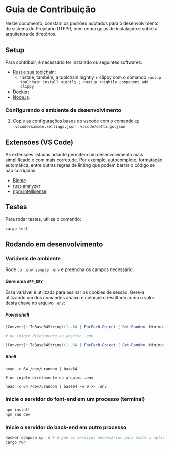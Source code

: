 # Guia de Contribuição
Neste documento, constam os padrões adotados para o desenvolvimento do sistema do
Projetário UTFPR, bem como guias de instalação e sobre a arquitetura de diretórios.

## Setup
Para contribuir, é necessário ter instalado os seguintes softwares:
- [Rust e sua toolchain](https://www.rust-lang.org/pt-BR/tools/install);
    - Instale, também, a toolchain nightly + clippy com o comando `rustup toolchain install nightly ; rustup +nightly component add clippy`
- [Docker](https://www.docker.com/);
- [Node.js](https://nodejs.org/en).

### Configurando o ambiente de desenvolvimento
1. Copie as configurações bases do vscode com o comando `cp .vscode/sample.settings.json .vscode/settings.json`.

## Extensões (VS Code)
As extensões listadas adiante permitem um desenvolvimento mais simplificado e com mais corretude.
Por exemplo, autocomplete, formatação automática, entre outras regras de linting que podem barrar o
código se não corrigidas.

- [Biome](https://marketplace.visualstudio.com/items?itemName=biomejs.biome)
- [rust-analyzer](https://marketplace.visualstudio.com/items?itemName=rust-lang.rust-analyzer)
- [npm intellisense](https://marketplace.visualstudio.com/items?itemName=christian-kohler.npm-intellisense)

## Testes
Para rodar testes, utilize o comando:
```bash
cargo test
```

## Rodando em desenvolvimento
### Variáveis de ambiente
Rode `cp .env.sample .env` e preencha os campos necessário.

#### Gere uma `APP_KEY`
Essa variável é utilizada para assinar os cookies de sessão. Gere-a utilizando um dos comandos abaixo
e coloque o resultado como o valor desta chave no arquivo `.env`:

##### Powershell
```powershell
[Convert]::ToBase64String((1..64 | ForEach-Object { Get-Random -Minimum 0 -Maximum 256 }) -as [byte[]])

# ou injete diretamente no arquivo .env

[Convert]::ToBase64String((1..64 | ForEach-Object { Get-Random -Minimum 0 -Maximum 256 }) -as [byte[]]) >> .env
```
##### Shell
```shell
head -c 64 /dev/urandom | base64

# ou injete diretamente no arquivo .env

head -c 64 /dev/urandom | base64 -w 0 >> .env
```

### Inicie o servidor do font-end em um processo (terminal)
```bash
npm install
npm run dev
```

### Inicie o servidor do back-end em outro processo
```bash
docker compose up -d # ergue os serviços necessários para rodar a aplicação
cargo run
```
